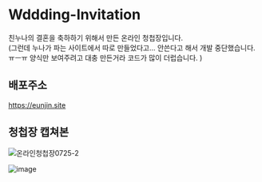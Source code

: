 # Wddding-Invitation

친누나의 결혼을 축하하기 위해서 만든 온라인 청첩장입니다. <br>
(그런데 누나가 파는 사이트에서 따로 만들었다고... 안쓴다고 해서 개발 중단했습니다. ㅠㅡㅠ 양식만 보여주려고 대충 만든거라 코드가 많이 더럽습니다. )

## 배포주소
https://eunjin.site

## 청첩장 캡쳐본

![온라인청첩장0725-2](https://github.com/wish9/Wddding-Invitation/assets/120456261/2f6338b8-052c-44bd-9c55-0141033673a1)

![image](https://github.com/wish9/Wddding-Invitation/assets/120456261/a16d86f9-3bed-4265-83d6-7ceba6717281)
